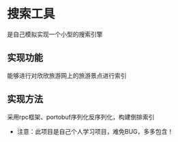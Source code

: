# 搜索工具
是自己模拟实现一个小型的搜索引擎
## 实现功能
能够进行对欣欣旅游网上的旅游景点进行索引
## 实现方法
采用rpc框架、portobuf序列化反序列化，构建倒排索引

- 注意：此项目是自己个人学习项目，难免BUG，多多包含！
